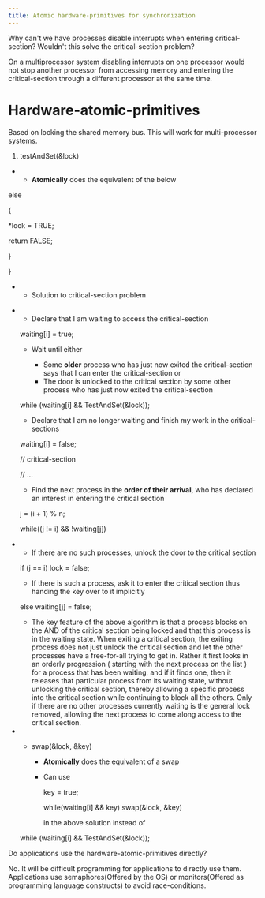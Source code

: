 ```yaml
---
title: Atomic hardware-primitives for synchronization
---
```

Why can't we have processes disable interrupts when entering
critical-section? Wouldn't this solve the critical-section problem?

On a multiprocessor system disabling interrupts on one processor would
not stop another processor from accessing memory and entering the
critical-section through a different processor at the same time.

# Hardware-atomic-primitives

Based on locking the shared memory bus. This will work for
multi-processor systems.

1.  testAndSet(&lock)

-   -   **Atomically** does the equivalent of the below

else

{

\*lock = TRUE;

return FALSE;

}

}

-   -   Solution to critical-section problem

<!-- -->

-   -   Declare that I am waiting to access the critical-section

    waiting\[i\] = true;

    -   Wait until either

        -   Some **older** process who has just now exited the
            critical-section says that I can enter the critical-section
            or
        -   The door is unlocked to the critical section by some other
            process who has just now exited the critical-section

    while (waiting\[i\] && TestAndSet(&lock));

    -   Declare that I am no longer waiting and finish my work in the
        critical-sections

    waiting\[i\] = false;

    // critical-section

    // ...

    -   Find the next process in the **order of their arrival**, who has
        declared an interest in entering the critical section

    j = (i + 1) % n;

    while((j != i) && !waiting\[j\])

-   -   If there are no such processes, unlock the door to the critical
        section

    if (j == i) lock = false;

    -   If there is such a process, ask it to enter the critical section
        thus handing the key over to it implicitly

    else waiting\[j\] = false;

    -   The key feature of the above algorithm is that a process blocks
        on the AND of the critical section being locked and that this
        process is in the waiting state. When exiting a critical
        section, the exiting process does not just unlock the critical
        section and let the other processes have a free-for-all trying
        to get in. Rather it first looks in an orderly progression (
        starting with the next process on the list ) for a process that
        has been waiting, and if it finds one, then it releases that
        particular process from its waiting state, without unlocking the
        critical section, thereby allowing a specific process into the
        critical section while continuing to block all the others. Only
        if there are no other processes currently waiting is the general
        lock removed, allowing the next process to come along access to
        the critical section.

-   -   swap(&lock, &key)

        -   **Atomically** does the equivalent of a swap

        -   Can use

            key = true;

            while(waiting\[i\] && key) swap(&lock, &key)

            in the above solution instead of

    while (waiting\[i\] && TestAndSet(&lock));

Do applications use the hardware-atomic-primitives directly?

No. It will be difficult programming for applications to directly use
them. Applications use semaphores(Offered by the OS) or monitors(Offered
as programming language constructs) to avoid race-conditions.
